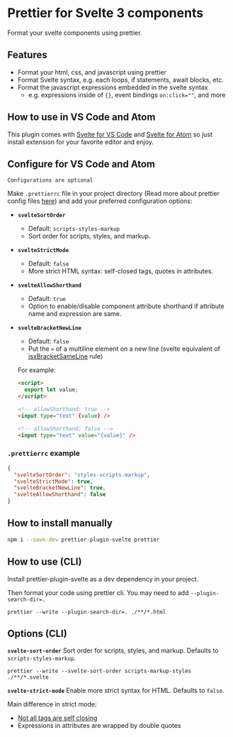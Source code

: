 # Prettier for Svelte 3 components

Format your svelte components using prettier.

## Features

- Format your html, css, and javascript using prettier
- Format Svelte syntax, e.g. each loops, if statements, await blocks, etc.
- Format the javascript expressions embedded in the svelte syntax
  - e.g. expressions inside of `{}`, event bindings `on:click=""`, and more

## How to use in VS Code and Atom

This plugin comes with [Svelte for VS Code](https://github.com/UnwrittenFun/svelte-vscode) and [Svelte for Atom](https://github.com/UnwrittenFun/svelte-atom) so just install extension for your favorite editor and enjoy.

## Configure for VS Code and Atom

`Configurations are optional`

Make `.prettierrc` file in your project directory (Read more about prettier config files [here](https://prettier.io/docs/en/configuration.html))
and add your preferred configuration options:

- **`svelteSortOrder`**

  - Default: `scripts-styles-markup`
  - Sort order for scripts, styles, and markup.

- **`svelteStrictMode`**

  - Default: `false`
  - More strict HTML syntax: self-closed tags, quotes in attributes.

- **`svelteAllowShorthand`**

  - Default: `true`
  - Option to enable/disable component attribute shorthand if attribute name and expression are same.

- **`svelteBracketNewLine`**

  - Default: `false`
  - Put the `>` of a multiline element on a new line (svelte equivalent of [jsxBracketSameLine](https://prettier.io/docs/en/options.html#jsx-brackets) rule)

  For example:

  ```html
  <script>
    export let value;
  </script>

  <!-- allowShorthand: true -->
  <input type="text" {value} />

  <!-- allowShorthand: false -->
  <input type="text" value="{value}" />
  ```

### `.prettierrc` example

```json
{
  "svelteSortOrder": "styles-scripts-markup",
  "svelteStrictMode": true,
  "svelteBracketNewLine": true,
  "svelteAllowShorthand": false
}
```

## How to install manually

```bash
npm i --save-dev prettier-plugin-svelte prettier
```

## How to use (CLI)

Install prettier-plugin-svelte as a dev dependency in your project.

Then format your code using prettier cli. You may need to add `--plugin-search-dir=.`

```
prettier --write --plugin-search-dir=. ./**/*.html
```

## Options (CLI)

**`svelte-sort-order`** Sort order for scripts, styles, and markup. Defaults to `scripts-styles-markup`.

```
prettier --write --svelte-sort-order scripts-markup-styles ./**/*.svelte
```

**`svelte-strict-mode`** Enable more strict syntax for HTML. Defaults to `false`.

Main difference in strict mode:

- [Not all tags are self closing](http://xahlee.info/js/html5_non-closing_tag.html)
- Expressions in attributes are wrapped by double quotes
